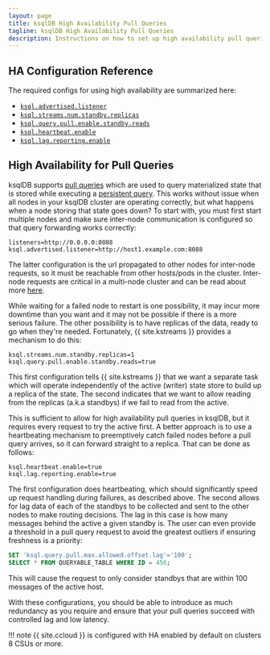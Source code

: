 ```yaml
---
layout: page
title: ksqlDB High Availability Pull Queries
tagline: ksqlDB High Availability Pull Queries
description: Instructions on how to set up high availability pull queries
---
```


HA Configuration Reference
--------------------------

The required configs for using high availability are summarized here:

- [`ksql.advertised.listener`](../reference/server-configuration.md#ksqladvertisedlistener)
- [`ksql.streams.num.standby.replicas`](../reference/server-configuration.md#ksqlstreamsnumstandbyreplicas)
- [`ksql.query.pull.enable.standby.reads`](../reference/server-configuration.md#ksqlquerypullenablestandbyreads)
- [`ksql.heartbeat.enable`](../reference/server-configuration.md#ksqlheartbeatenable)
- [`ksql.lag.reporting.enable`](../reference/server-configuration.md#ksqllagreportingenable)


High Availability for Pull Queries
----------------------------------

ksqlDB supports [pull queries](../developer-guide/ksqldb-reference/select-pull-query.md) which are
used to query materialized state that is stored while executing a 
[persistent query](../concepts/queries.md#persistent). This works without issue when all nodes in
your ksqlDB cluster are operating correctly, but what happens when a node storing that state goes 
down? To start with, you must first start multiple nodes and make sure inter-node communication
is configured so that query forwarding works correctly:

```properties
listeners=http://0.0.0.0:8088
ksql.advertised.listener=http://host1.example.com:8088
```

The latter configuration is the url propagated to other nodes for inter-node requests, so
it must be reachable from other hosts/pods in the cluster. Inter-node requests are critical in a
multi-node cluster and can be read about more [here](installation/server-config/index.md#configuring-listeners-of-a-ksqldb-cluster).

While waiting for a failed node to restart is one possibility, it may incur more downtime than you
want and it may not be possible if there is a more serious failure. The other possibility is to have
replicas of the data, ready to go when they're needed. Fortunately, {{ site.kstreams }} provides a
mechanism to do this:

```properties
ksql.streams.num.standby.replicas=1
ksql.query.pull.enable.standby.reads=true
```

This first configuration tells {{ site.kstreams }} that we want a separate task which will operate 
independently of the active (writer) state store to build up a replica of the state. The
second indicates that we want to allow reading from the replicas (a.k.a standbys) if we fail to read
from the active.

This is sufficient to allow for high availability pull queries in ksqlDB, but it requires every
request to try the active first. A better approach is to use a heartbeating mechanism to 
preemptively catch failed nodes before a pull query arrives, so it can forward straight to a 
replica. That can be done as follows:

```properties
ksql.heartbeat.enable=true
ksql.lag.reporting.enable=true
```

The first configuration does heartbeating, which should significantly speed up request handling
during failures, as described above. The second allows for lag data of each of the standbys to be
collected and sent to the other nodes to make routing decisions. The lag in this case is how many
messages behind the active a given standby is. The user can even provide a threshold in a pull 
query request to avoid the greatest outliers if ensuring freshness is a priority:

 
```sql
SET 'ksql.query.pull.max.allowed.offset.lag'='100';
SELECT * FROM QUERYABLE_TABLE WHERE ID = 456;
```

This will cause the request to only consider standbys that are within 100 messages of the active
host.

With these configurations, you should be able to introduce as much redundancy as you require and
ensure that your pull queries succeed with controlled lag and low latency.

!!! note 
    {{ site.ccloud }} is configured with HA enabled by default on clusters 8 CSUs or more.
 